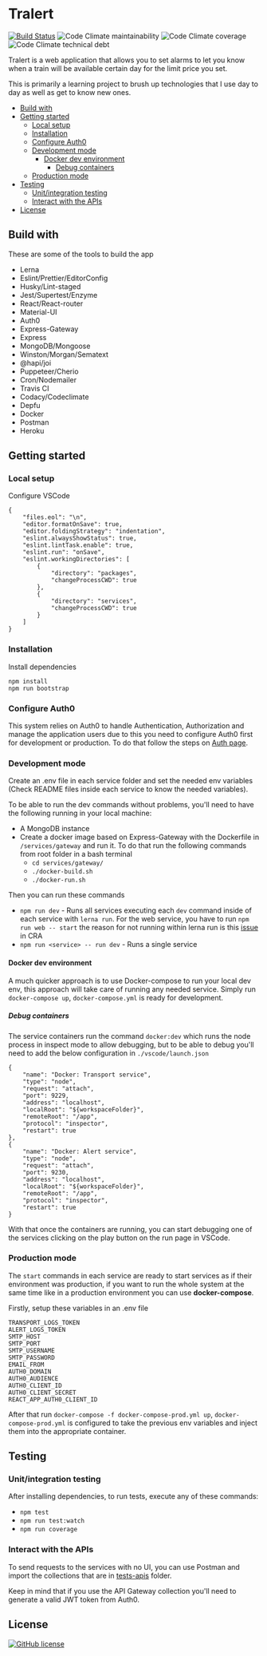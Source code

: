 # Tralert

[![Build Status](https://travis-ci.org/gimeno/tralert.svg)](https://travis-ci.org/gimeno/tralert)
![Code Climate maintainability](https://img.shields.io/codeclimate/maintainability/gimeno/tralert)
![Code Climate coverage](https://img.shields.io/codeclimate/coverage/gimeno/tralert)
![Code Climate technical debt](https://img.shields.io/codeclimate/tech-debt/gimeno/tralert)

Tralert is a web application that allows you to set alarms to let you know when a train will be available certain day for the limit price you set.

This is primarily a learning project to brush up technologies that I use day to day as well as get to know new ones.

-   [Build with](#build-with)
-   [Getting started](#getting-started)
    -   [Local setup](#local-setup)
    -   [Installation](#installation)
    -   [Configure Auth0](#configure-auth0)
    -   [Development mode](#development-mode)
        -   [Docker dev environment](#docker-dev-environment)
            -   [Debug containers](#debug-containers)
    -   [Production mode](#production-mode)
-   [Testing](#testing)
    -   [Unit/integration testing](#unit-integration-testing)
    -   [Interact with the APIs](#interact-with-the-apis)
-   [License](#license)

## Build with

These are some of the tools to build the app

-   Lerna
-   Eslint/Prettier/EditorConfig
-   Husky/Lint-staged
-   Jest/Supertest/Enzyme
-   React/React-router
-   Material-UI
-   Auth0
-   Express-Gateway
-   Express
-   MongoDB/Mongoose
-   Winston/Morgan/Sematext
-   @hapi/joi
-   Puppeteer/Cherio
-   Cron/Nodemailer
-   Travis CI
-   Codacy/Codeclimate
-   Depfu
-   Docker
-   Postman
-   Heroku

## Getting started

### Local setup

Configure VSCode

    {
        "files.eol": "\n",
        "editor.formatOnSave": true,
        "editor.foldingStrategy": "indentation",
        "eslint.alwaysShowStatus": true,
        "eslint.lintTask.enable": true,
        "eslint.run": "onSave",
        "eslint.workingDirectories": [
            {
                "directory": "packages",
                "changeProcessCWD": true
            },
            {
                "directory": "services",
                "changeProcessCWD": true
            }
        ]
    }

### Installation

Install dependencies

    npm install
    npm run bootstrap

### Configure Auth0

This system relies on Auth0 to handle Authentication, Authorization and manage the application users due to this you need to configure Auth0 first for development or production. To do that follow the steps on [Auth page](Auth.md).

### Development mode

Create an .env file in each service folder and set the needed env variables (Check README files inside each service to know the needed variables).

To be able to run the dev commands without problems, you'll need to have the following running in your local machine:

-   A MongoDB instance
-   Create a docker image based on Express-Gateway with the Dockerfile in `/services/gateway` and run it. To do that run the following commands from root folder in a bash terminal
    -   `cd services/gateway/`
    -   `./docker-build.sh`
    -   `./docker-run.sh`

Then you can run these commands

-   `npm run dev` - Runs all services executing each `dev` command inside of each service with `lerna run`. For the web service, you have to run `npm run web -- start` the reason for not running within lerna run is this [issue](https://github.com/facebook/create-react-app/issues/8685) in CRA
-   `npm run <service> -- run dev` - Runs a single service

#### Docker dev environment

A much quicker approach is to use Docker-compose to run your local dev env, this approach will take care of running any needed service. Simply run `docker-compose up`, `docker-compose.yml` is ready for development.

##### Debug containers

The service containers run the command `docker:dev` which runs the node process in inspect mode to allow debugging, but to be able to debug you'll need to add the below configuration in `./vscode/launch.json`

    {
        "name": "Docker: Transport service",
        "type": "node",
        "request": "attach",
        "port": 9229,
        "address": "localhost",
        "localRoot": "${workspaceFolder}",
        "remoteRoot": "/app",
        "protocol": "inspector",
        "restart": true
    },
    {
        "name": "Docker: Alert service",
        "type": "node",
        "request": "attach",
        "port": 9230,
        "address": "localhost",
        "localRoot": "${workspaceFolder}",
        "remoteRoot": "/app",
        "protocol": "inspector",
        "restart": true
    }

With that once the containers are running, you can start debugging one of the services clicking on the play button on the run page in VSCode.

### Production mode

The `start` commands in each service are ready to start services as if their environment was production, if you want to run the whole system at the same time like in a production environment you can use **docker-compose**.

Firstly, setup these variables in an .env file

    TRANSPORT_LOGS_TOKEN
    ALERT_LOGS_TOKEN
    SMTP_HOST
    SMTP_PORT
    SMTP_USERNAME
    SMTP_PASSWORD
    EMAIL_FROM
    AUTH0_DOMAIN
    AUTH0_AUDIENCE
    AUTH0_CLIENT_ID
    AUTH0_CLIENT_SECRET
    REACT_APP_AUTH0_CLIENT_ID

After that run `docker-compose -f docker-compose-prod.yml up`, `docker-compose-prod.yml` is configured to take the previous env variables and inject them into the appropriate container.

## Testing

### Unit/integration testing

After installing dependencies, to run tests, execute any of these commands:

-   `npm test`
-   `npm run test:watch`
-   `npm run coverage`

### Interact with the APIs

To send requests to the services with no UI, you can use Postman and import the collections that are in [tests-apis](./assets/tests-apis) folder.

Keep in mind that if you use the API Gateway collection you'll need to generate a valid JWT token from Auth0.

## License

[![GitHub license](https://img.shields.io/badge/license-MIT-blue.svg)](LICENSE)
